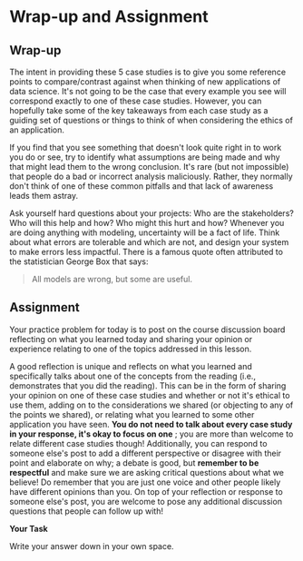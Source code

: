 # <i class="far fa-edit fa-fw"></i> Wrap-up and Assignment

## Wrap-up

The intent in providing these 5 case studies is to give you some reference points to compare/contrast against when thinking of new applications of data science. It's not going to be the case that every example you see will correspond exactly to one of these case studies. However, you can hopefully take some of the key takeaways from each case study as a guiding set of questions or things to think of when considering the ethics of an application.

If you find that you see something that doesn't look quite right in to work you do or see, try to identify what assumptions are being made and why that might lead them to the wrong conclusion. It's rare (but not impossible) that people do a bad or incorrect analysis maliciously. Rather, they normally don't think of one of these common pitfalls and that lack of awareness leads them astray.

Ask yourself hard questions about your projects: Who are the stakeholders? Who will this help and how? Who might this hurt and how? Whenever you are doing anything with modeling, uncertainty will be a fact of life. Think about what errors are tolerable and which are not, and design your system to make errors less impactful. There is a famous quote often attributed to the statistician George Box that says:

> All models are wrong, but some are useful.

## Assignment

Your practice problem for today is to post on the course discussion board reflecting on what you learned today and sharing your opinion or experience relating to one of the topics addressed in this lesson.

A good reflection is unique and reflects on what you learned and specifically talks about one of the concepts from the reading (i.e., demonstrates that you did the reading). This can be in the form of sharing your opinion on one of these case studies and whether or not it's ethical to use them, adding on to the considerations we shared (or objecting to any of the points we shared), or relating what you learned to some other application you have seen. **You do not need to talk about every case study in your response, it's okay to focus on one** ; you are more than welcome to relate different case studies though! Additionally, you can respond to someone else's post to add a different perspective or disagree with their point and elaborate on why; a debate is good, but **remember to be respectful** and make sure we are asking critical questions about what we believe! Do remember that you are just one voice and other people likely have different opinions than you. On top of your reflection or response to someone else's post, you are welcome to pose any additional discussion questions that people can follow up with!

**<i class="far fa-edit fa-fw"></i> Your Task**

Write your answer down in your own space.
